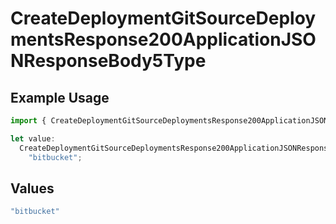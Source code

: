 # CreateDeploymentGitSourceDeploymentsResponse200ApplicationJSONResponseBody5Type

## Example Usage

```typescript
import { CreateDeploymentGitSourceDeploymentsResponse200ApplicationJSONResponseBody5Type } from "@vercel/sdk/models/operations/createdeployment.js";

let value:
  CreateDeploymentGitSourceDeploymentsResponse200ApplicationJSONResponseBody5Type =
    "bitbucket";
```

## Values

```typescript
"bitbucket"
```